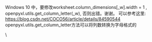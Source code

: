 Windows 10 中，要修改worksheet.column_dimensions[_w].width = 1 , openpyxl.utils.get_column_letter(_w), 否则出错。谢谢。
可以参考这里:
https://blog.csdn.net/COCO56/article/details/84590544
openpyxl.utils.get_column_letter方法可以将列数转换为字母格式的

\
